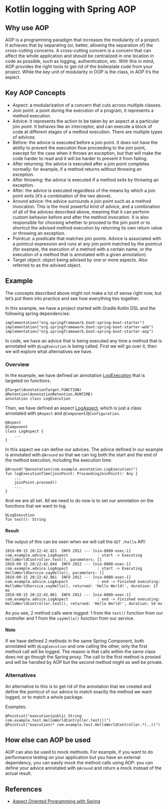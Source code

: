 # Kotlin logging with Spring AOP

## Why use AOP
AOP is a programming paradigm that increases the modularity of a project. It achieves that by separating (or, better, allowing the separation of) the cross-cutting concerns.
A cross-cutting concern is a concern that can affect the whole application and should be centralized in one location in code as possible, such as logging, authentication, etc.
With this in mind, AOP provides the right tools to get rid of the boilerplate code from your project.
While the key unit of modularity in OOP is the class, in AOP it’s the aspect.

## Key AOP Concepts
* Aspect: a modularization of a concern that cuts across multiple classes.
* Join point: a point during the execution of a program, it represents a method execution.
* Advice: it represents the action to be taken by an aspect at a particular join point. It behaves like an interceptor, and can execute a block of code at different stages of a method execution. There are multiple types of advices:
* Before: the advice is executed before a join point. It does not have the ability to prevent the execution flow proceeding to the join point, execept for the case when it throws an exception, but that will make the code harder to read and it will be harder to prevent it from failing.
* After returning: the advice is executed after a join point completes normally: for example, if a method returns without throwing an exception.
* After throwing: the advice is executed if a method exits by throwing an exception.
* After: the advice is executed regardless of the means by which a join point exits (it’s a combination of the two above).
* Around advice: the advice surrounds a join point such as a method invocation. This is the most powerful kind of advice, and a combination of all of the advices described above, meaning that it can perform custom behavior before and after the method invocation. It is also responsible for choosing whether to proceed to the join point or to shortcut the advised method execution by returning its own return value or throwing an exception.
* Pointcut: a predicate that matches join points. Advice is associated with a pointcut expression and runs at any join point matched by the pointcut (for example, the execution of a method with a certain name, or the execution of a method that is annotated with a given annotation).
* Target object: object being advised by one or more aspects. Also referred to as the advised object.

## Example
The concepts described above might not make a lot of sense right now, but let’s put them into practice and see how everything ties together.

In this example, we have a project started with Gradle Kotlin DSL and the following spring dependencies:
```
implementation("org.springframework.boot:spring-boot-starter")
implementation("org.springframework.boot:spring-boot-starter-web")
implementation("org.springframework.boot:spring-boot-starter-aop")
```
 
In code, we have an advice that is being executed any time a method that is annotated with `@LogExecution` is being called. 
First we will go over it, then we will explore what alternatives we have.

### Overview
In the example, we have defined an annotation [LogExecution](src/main/kotlin/com/example/annotation/LogExecution.kt) that is targeted on functions.
```
@Target(AnnotationTarget.FUNCTION)
@Retention(AnnotationRetention.RUNTIME)
annotation class LogExecution
```

Then, we have defined an aspect [LogAspect](src/main/kotlin/com/example/advice/LogAspect.kt), which is just a class annotated with `@Aspect` and `@Component`/`@Configuration`.
```
@Aspect
@Component
class LogAspect {
    ...
}
```

In this aspect we can define our advices. 
The advice defined in our example is annotated with `@Around` so that we can log both the start and the end of the method execution, including the execution time.
```
@Around("@annotation(com.example.annotation.LogExecution)")
fun logExecutionTime(joinPoint: ProceedingJoinPoint): Any {
    ...
    joinPoint.proceed()
    ...
}
```

And we are all set. All we need to do now is to set our annotation on the functions that we want to log.
```
@LogExecution
fun test(): String
```
#### Result
The output of this can be seen when we will call the `GET /hello` API:
```
2019-09-15 20:22:42.821  INFO 2912 --- [nio-8080-exec-1] com.example.advice.LogAspect             : start -> Executing HelloWorldController.test(), parameters: []
2019-09-15 20:22:42.844  INFO 2912 --- [nio-8080-exec-1] com.example.advice.LogAspect             : start -> Executing HelloWorldService.sayHello(), parameters: []
2019-09-15 20:22:42.861  INFO 2912 --- [nio-8080-exec-1] com.example.advice.LogAspect             : end -> Finished executing: HelloWorldService.sayHello(), returned: 'Hello World!', duration: 17 ms
2019-09-15 20:22:42.861  INFO 2912 --- [nio-8080-exec-1] com.example.advice.LogAspect             : end -> Finished executing: HelloWorldController.test(), returned: 'Hello World!', duration: 54 ms
```

As you see, 2 method calls were logged: 1 from the `test()` function from our controller and 1 from the `sayHello()` function from our service.

#### Note

If we have defined 2 methods in the same Spring Component, both annotated with `@LogExecution` and one calling the other, only the first method call will be logged. 
The reason is that calls within the same class does not go though the Spring proxy. The call to the first method is proxied and will be handled by AOP but the second method might as well be private.

### Alternatives
An alternative to this is to get rid of the annotation that we created and define the pointcut of our advice to match exactly the method we want logged, or to match a whole package.

Examples:
```
@Pointcut("execution(public String com.example.test.HelloWorldController.test())")
@Pointcut("execution(* com.example.test.HelloWorldController.*(..))")
```

## How else can AOP be used
AOP can also be used to mock methods. 
For example, if you want to do performance testing on your application but you have an external dependency, you can easily mock the method calls using AOP: you can define your advice annotated with `@Around` and return a mock instead of the actual result.

## References
* [Aspect Oriented Programming with Spring](https://docs.spring.io/spring/docs/2.5.x/reference/aop.html)
